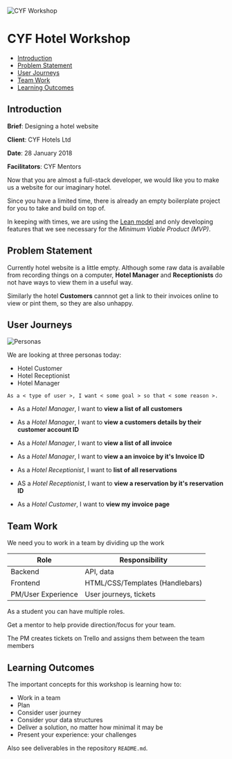 ![CYF Workshop](../assets/workshop.png)

# CYF Hotel Workshop

* [Introduction](#introduction)
* [Problem Statement](#problem-statement)
* [User Journeys](#user-journeys)
* [Team Work](#team-work)
* [Learning Outcomes](#learning-outcomes)

## Introduction

**Brief**: Designing a hotel website

**Client**: CYF Hotels Ltd

**Date**: 28 January 2018

**Facilitators**: CYF Mentors

Now that you are almost a full-stack developer, we would like you to make us a website for our imaginary hotel.

Since you have a limited time, there is already an empty boilerplate project for you to take and build on top of.

In keeping with times, we are using the [Lean model](https://en.wikipedia.org/wiki/Lean_services) and only developing features that we see necessary for the _Minimum Viable Product (MVP)_.

## Problem Statement

Currently hotel website is a little empty. Although some raw data is available from recording things on a computer, **Hotel Manager** and **Receptionists** do not have ways to view them in a useful way.

Similarly the hotel **Customers** cannnot get a link to their invoices online to view or pint them, so they are also unhappy.

## User Journeys

![Personas](../assets/persona.png)

We are looking at three personas today:

* Hotel Customer
* Hotel Receptionist
* Hotel Manager

`As a < type of user >, I want < some goal > so that < some reason >.`

* As a _Hotel Manager_, I want to **view a list of all customers**
* As a _Hotel Manager_, I want to **view a customers details by their customer account ID**
* As a _Hotel Manager_, I want to **view a list of all invoice**
* As a _Hotel Manager_, I want to **view a an invoice by it's Invoice ID**

* As a _Hotel Receptionist_, I want to **list of all reservations**
* AS a _Hotel Receptionist_, I want to **view a reservation by it's reservation ID**

* As a _Hotel Customer_, I want to **view my invoice page**

## Team Work

We need you to work in a team by dividing up the work

| Role               | Responsibility                  |
| ------------------ | ------------------------------- |
| Backend            | API, data                       |
| Frontend           | HTML/CSS/Templates (Handlebars) |
| PM/User Experience | User journeys, tickets          |

As a student you can have multiple roles.

Get a mentor to help provide direction/focus for your team.

The PM creates tickets on Trello and assigns them between the team members

## Learning Outcomes

The important concepts for this workshop is learning how to:

* Work in a team
* Plan
* Consider user journey
* Consider your data structures
* Deliver a solution, no matter how minimal it may be
* Present your experience: your challenges

Also see deliverables in the repository `README.md`.
